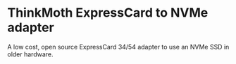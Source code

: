 # ThinkMoth ExpressCard to NVMe adapter
A low cost, open source ExpressCard 34/54 adapter to use an NVMe SSD in older hardware.